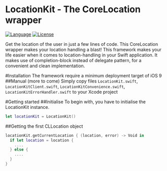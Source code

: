 # LocationKit - The CoreLocation wrapper

[![Language](http://img.shields.io/badge/language-swift-brightgreen.svg?style=flat
)](https://developer.apple.com/swift)
[![License](http://img.shields.io/badge/license-MIT-lightgrey.svg?style=flat
)](http://mit-license.org)

Get the location of the user in just a few lines of code. This CoreLocation wrapper makes your location handling a blast!
This framework makes your life easier when it comes to location-handling in your Swift application. It makes use of completion-block instead of delegate pattern, for a convenient and clean implementation.

#Installation
The framework require a minimum deployment target of iOS 9
##Manual (more to come)
Simply copy files `LocationKit.swift`, `LocationKitClient.swift`, `LocationKitConvenience.swift`, `LocationKitErrorHandler.swift` to your Xcode project

#Getting started
##Initialise
To begin with, you have to initialise the LocationKit instance.
```swift
let locationKit = LocationKit()
```

##Getting the first CLLocation object
```swift
locationKit.getCurrentLocation { (location, error) -> Void in
  if let location = location {
    ....
  } else {
    ....
  }
}

